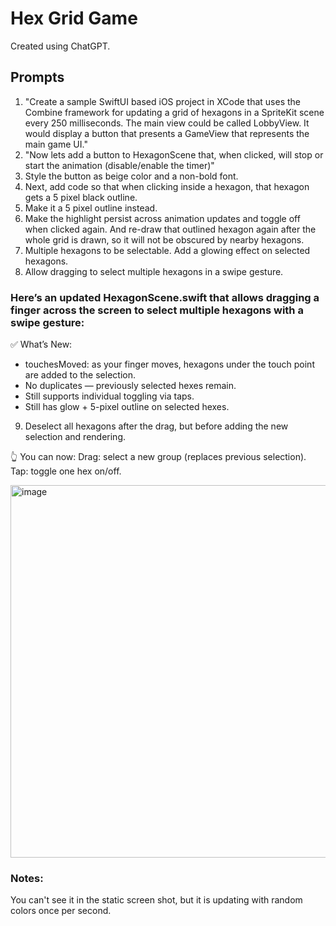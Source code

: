 # Hex Grid Game
Created using ChatGPT.

## Prompts

1. "Create a sample SwiftUI based iOS project in XCode that uses the Combine framework for updating a grid of hexagons in a SpriteKit  scene every 250 milliseconds. The main view could be called LobbyView. It would display a button that presents a GameView that represents the main game UI."
2. "Now lets add a button to HexagonScene that, when clicked, will stop or start the animation (disable/enable the timer)"
3. Style the button as beige color and a non-bold font.
4. Next, add code so that when clicking inside a hexagon, that hexagon gets a 5 pixel black outline.
5. Make it a 5 pixel outline instead.
6. Make the highlight persist across animation updates and toggle off when clicked again. And re-draw that outlined hexagon again after the whole grid is drawn, so it will not be obscured by nearby hexagons.
7. Multiple hexagons to be selectable. Add a glowing effect on selected hexagons.
8. Allow dragging to select multiple hexagons in a swipe gesture.

### Here’s an updated HexagonScene.swift that allows dragging a finger across the screen to select multiple hexagons with a swipe gesture:
✅ What’s New:
- touchesMoved: as your finger moves, hexagons under the touch point are added to the selection.
- No duplicates — previously selected hexes remain.
- Still supports individual toggling via taps.
- Still has glow + 5-pixel outline on selected hexes.

9. Deselect all hexagons after the drag, but before adding the new selection and rendering.

👆 You can now:
Drag: select a new group (replaces previous selection).
Tap: toggle one hex on/off.

<img width="596" alt="image" src="https://github.com/user-attachments/assets/f44d7f77-ea66-4e6a-ae4b-d1ff5d5161f0" />

### Notes:
You can't see it in the static screen shot, but it is updating with random colors once per second.

